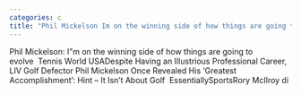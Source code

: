 ```yaml
---
categories: c
title: "Phil Mickelson Im on the winning side of how things are going to evolve  Tennis World USA"
---
```

Phil Mickelson: I"m on the winning side of how things are going to evolve&nbsp;&nbsp;Tennis World USADespite Having an Illustrious Professional Career, LIV Golf Defector Phil Mickelson Once Revealed His ‘Greatest Accomplishment’: Hint – It Isn’t About Golf&nbsp;&nbsp;EssentiallySportsRory McIlroy di